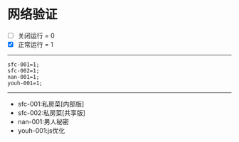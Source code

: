# 网络验证

- [ ] 关闭运行 = 0
- [x] 正常运行 = 1
---
```
sfc-001=1;
sfc-002=1;
nan-001=1;
youh-001=1;
```
---
-  sfc-001:私房菜[内部版]
-  sfc-002:私房菜[共享版]
-  nan-001:男人秘密
-  youh-001:js优化
